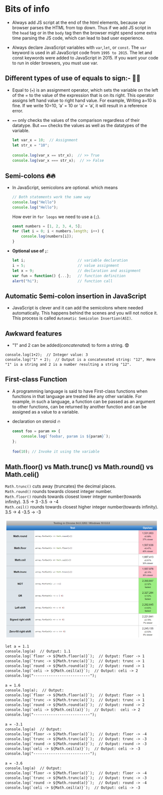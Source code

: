 # Bits of info

-   Always add JS script at the end of the html elements, because our browser parses the HTML from top down. Thus if we add JS script in the `head` tag or in the `body` tag then the browser might spend some extra time parsing the JS code, which can lead to bad user experience.

-   Always declare JavaScript variables with `var`,`let`, or `const`. The `var` keyword is used in all JavaScript code from `1995 to 2015`. The let and const keywords were added to JavaScript in 2015. If you want your code to run in older browsers, you must use var.

## Different types of use of equals to sign:- 🧨🧨

-   Equal to (`=`) is an assignment operator, which sets the variable on the left of the = to the value of the expression that is on its right. This operator assigns left hand value to right hand value. For example, Writing a=10 is fine. If we write 10=10, ‘a’ = 10 or ‘a’ = ‘a’, it will result in a reference error.

-   `==` only checks the values of the comparison regardless of their datatype. But `===` checks the values as well as the datatypes of the variable.

    ```Javascript
    let var_x = 10;  // Assignment
    let str_x = "10";

    console.log(var_x == str_x);  // >> True
    console.log(var_x === str_x);  // >> False
    ```

## Semi-colons 🔥🔥

-   In JavaScript, semicolons are optional. which means

    ```Javascript
    // Both statements work the same way
    console.log("Hello")
    console.log("Hello");
    ```

    How ever in `for loops` we need to use a (`;`).

    ```Javascript
    const numbers = [1, 2, 3, 4, 5];
    for (let i = 0; i < numbers.length; i++) {
        console.log(numbers[i]);
    }
    ```

-   **Optional use of `;`**:

    ```Javascript
    let i;                        // variable declaration
    i = 5;                        // value assignment
    let x = 9;                    // declaration and assignment
    var fun = function() {...};   // function definition
    alert("hi");                  // function call
    ```

## Automatic Semi-colon insertion in JavaScript

-   JavaScript is clever and it can add the semicolons where needed automatically. This happens behind the scenes and you will not notice it. This process is called `Automatic Semicolon Insertion(ASI)`.

## Awkward features

-   "1" and 2 can be added(_concatenated_) to form a string. 😨

```JS
console.log(1+2);  // Integer value: 3
console.log("1" + 2);  // Output is a concatenated string: "12", Here "1" is a string and 2 is a number resulting a string "12".
```

## First-class Function

-   A programming language is said to have First-class functions when functions in that language are treated like any other variable. For example, in such a language, a function can be passed as an argument to other functions, can be returned by another function and can be assigned as a value to a variable.

-   declaration on steroid 🔥

    ```js
    const foo = param => {
        console.log(`foobar, param is ${param}`);
    };

    foo(10); // Invoke it using the variable
    ```

## Math.floor() vs Math.trunc() vs Math.round() vs Math.celi()

`Math.trunc()` cuts away (truncates) the decimal places.  
`Math.round()` rounds towards closest integer number.  
`Math.floor()` rounds towards closest lower integer number(towards infinity). 3.5 -> 3 -3.5 -> -4  
`Math.ceil()` rounds towards closest higher integer number(towards infinity). 3.5 -> 4 -3.5 -> -3

![Screenshot](./Notes_media/H8kzz.png)

```JS
let a = 1.1
console.log(a)  // Output: 1.1
console.log(`floor -> ${Math.floor(a)}`);  // Output: floor -> 1
console.log(`trunc -> ${Math.trunc(a)}`);  // Output: trunc -> 1
console.log(`round -> ${Math.round(a)}`);  // Output: round -> 1
console.log(`celi -> ${Math.ceil(a)}`);  // Output: celi -> 2
console.log("--------------------------");

a = 1.6
console.log(a);  // Output:
console.log(`floor -> ${Math.floor(a)}`);  // Output: floor -> 1
console.log(`trunc -> ${Math.trunc(a)}`);  // Output: trunc -> 1
console.log(`round -> ${Math.round(a)}`);  // Output: round -> 2
console.log(`celi -> ${Math.ceil(a)}`);  // Output:  celi -> 2
console.log("--------------------------");

a = -3.1
console.log(a)  // Output:
console.log(`floor -> ${Math.floor(a)}`);  // Output: floor -> -4
console.log(`trunc -> ${Math.trunc(a)}`);  // Output: trunc -> -3
console.log(`round -> ${Math.round(a)}`);  // Output: round -> -3
console.log(`celi -> ${Math.ceil(a)}`);  // Output: celi -> -3
console.log("--------------------------");

a = -3.6
console.log(a)  // Output:
console.log(`floor -> ${Math.floor(a)}`);  // Output: floor -> -4
console.log(`trunc -> ${Math.trunc(a)}`);  // Output: trunc -> -3
console.log(`round -> ${Math.round(a)}`);  // Output: round -> -4
console.log(`celi -> ${Math.ceil(a)}`);  // Output: celi -> -3
```
